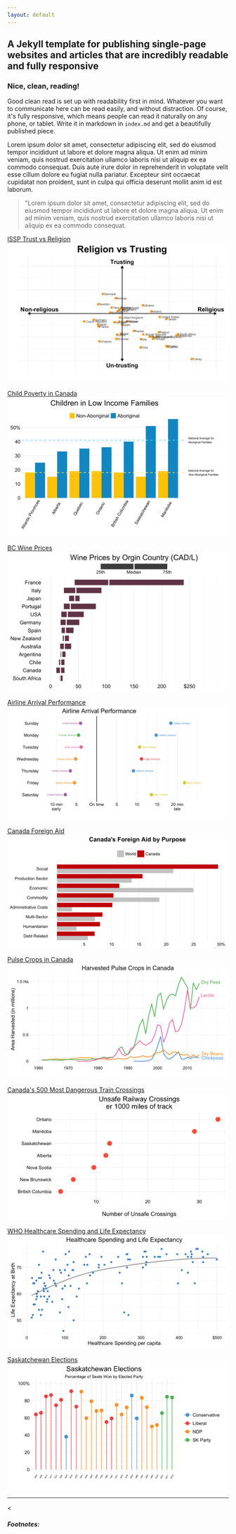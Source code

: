 ```yaml
---
layout: default
---
```


## A Jekyll template for publishing single-page websites and articles that are incredibly readable and fully responsive

### Nice, clean, reading!

Good clean read is set up with readability first in mind. Whatever you want to communicate here can be read easily, and without distraction. Of course, it's fully responsive, which means people can read it naturally on any phone, or tablet. Write it in markdown in <code>index.md</code> and get a beautifully published piece.

Lorem ipsum dolor sit amet, consectetur adipiscing elit, sed do eiusmod tempor incididunt ut labore et dolore magna aliqua. Ut enim ad minim veniam, quis nostrud exercitation ullamco laboris nisi ut aliquip ex ea commodo consequat. Duis aute irure dolor in reprehenderit in voluptate velit esse cillum dolore eu fugiat nulla pariatur. Excepteur sint occaecat cupidatat non proident, sunt in culpa qui officia deserunt mollit anim id est laborum.

> "Lorem ipsum dolor sit amet, consectetur adipiscing elit, sed do eiusmod tempor incididunt ut labore et dolore magna aliqua. Ut enim ad minim veniam, quis nostrud exercitation ullamco laboris nisi ut aliquip ex ea commodo consequat.

[ISSP Trust vs Religion](ISSP_Trust.html)
<img src="/images/ISSP_Trust.png" alt="sample image">

[Child Poverty in Canada](Child_Poverty.html)
<img src="/images/Child_Poverty.png" alt="sample image">

[BC Wine Prices](BC_Wine.html)
<img src="/images/BC_Wine.png" alt="sample image">

[Airline Arrival Performance](Airline_Delays.html)
<img src="/images/Airline_Delays.png" alt="sample image">

[Canada Foreign Aid](FA_Canada.html)
<img src="/images/FA_Canada.png" alt="sample image">

[Pulse Crops in Canada](FAO_Crops.html)
<img src="/images/FAO_Crops.png" alt="sample image">

[Canada's 500 Most Dangerous Train Crossings](Train_Crossings.html)
<img src="/images/Train_Crossings.png" alt="sample image">

[WHO Healthcare Spending and Life Expectancy](WHO_Life_Spend.html)
<img src="/images/WHO_Life_Spend.png" alt="sample image">

[Saskatchewan Elections](SK_Elections.html)
<img src="/images/SK_Elections.png" alt="sample image">

<hr>

<
##### Footnotes:

[^1]: This is a footnote. Click to return.

[^2]: Here is another.
